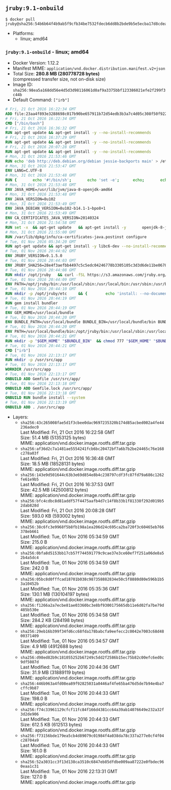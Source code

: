 ## `jruby:9.1-onbuild`

```console
$ docker pull jruby@sha256:54b6b64f4b9ab5f9cfb34be7532fdecb6dd8b2bde9b5e5ecba17d8cdeab2ba60
```

-	Platforms:
	-	linux; amd64

### `jruby:9.1-onbuild` - linux; amd64

-	Docker Version: 1.12.2
-	Manifest MIME: `application/vnd.docker.distribution.manifest.v2+json`
-	Total Size: **280.8 MB (280778728 bytes)**  
	(compressed transfer size, not on-disk size)
-	Image ID: `sha256:98ea5a168dd56e4d5d3d98116061d0af9a3375bbf123386021efe2f299f3c44b`
-	Default Command: `["irb"]`

```dockerfile
# Fri, 21 Oct 2016 16:22:34 GMT
ADD file:23aa4f893e3288698c017b90be657911b72d54edb3b3a7c4d05c308f50f9228f in / 
# Fri, 21 Oct 2016 16:22:34 GMT
CMD ["/bin/bash"]
# Fri, 21 Oct 2016 16:36:32 GMT
RUN apt-get update && apt-get install -y --no-install-recommends 		ca-certificates 		curl 		wget 	&& rm -rf /var/lib/apt/lists/*
# Fri, 21 Oct 2016 16:37:29 GMT
RUN apt-get update && apt-get install -y --no-install-recommends 		bzr 		git 		mercurial 		openssh-client 		subversion 				procps 	&& rm -rf /var/lib/apt/lists/*
# Fri, 21 Oct 2016 20:07:28 GMT
RUN apt-get update && apt-get install -y --no-install-recommends 		bzip2 		unzip 		xz-utils 	&& rm -rf /var/lib/apt/lists/*
# Mon, 31 Oct 2016 21:53:46 GMT
RUN echo 'deb http://deb.debian.org/debian jessie-backports main' > /etc/apt/sources.list.d/jessie-backports.list
# Mon, 31 Oct 2016 21:53:47 GMT
ENV LANG=C.UTF-8
# Mon, 31 Oct 2016 21:53:48 GMT
RUN { 		echo '#!/bin/sh'; 		echo 'set -e'; 		echo; 		echo 'dirname "$(dirname "$(readlink -f "$(which javac || which java)")")"'; 	} > /usr/local/bin/docker-java-home 	&& chmod +x /usr/local/bin/docker-java-home
# Mon, 31 Oct 2016 21:53:48 GMT
ENV JAVA_HOME=/usr/lib/jvm/java-8-openjdk-amd64
# Mon, 31 Oct 2016 21:53:48 GMT
ENV JAVA_VERSION=8u102
# Mon, 31 Oct 2016 21:53:49 GMT
ENV JAVA_DEBIAN_VERSION=8u102-b14.1-1~bpo8+1
# Mon, 31 Oct 2016 21:53:49 GMT
ENV CA_CERTIFICATES_JAVA_VERSION=20140324
# Mon, 31 Oct 2016 21:54:58 GMT
RUN set -x 	&& apt-get update 	&& apt-get install -y 		openjdk-8-jdk="$JAVA_DEBIAN_VERSION" 		ca-certificates-java="$CA_CERTIFICATES_JAVA_VERSION" 	&& rm -rf /var/lib/apt/lists/* 	&& [ "$JAVA_HOME" = "$(docker-java-home)" ]
# Mon, 31 Oct 2016 21:55:00 GMT
RUN /var/lib/dpkg/info/ca-certificates-java.postinst configure
# Tue, 01 Nov 2016 05:34:20 GMT
RUN apt-get update && apt-get install -y libc6-dev --no-install-recommends && rm -rf /var/lib/apt/lists/*
# Tue, 01 Nov 2016 20:44:02 GMT
ENV JRUBY_VERSION=9.1.5.0
# Tue, 01 Nov 2016 20:44:03 GMT
ENV JRUBY_SHA256=28e4f3aefbb4497c5c5edc04246778b3305105c3d3d6de11be067826cc5bb766
# Tue, 01 Nov 2016 20:44:08 GMT
RUN mkdir /opt/jruby   && curl -fSL https://s3.amazonaws.com/jruby.org/downloads/${JRUBY_VERSION}/jruby-bin-${JRUBY_VERSION}.tar.gz -o /tmp/jruby.tar.gz   && echo "$JRUBY_SHA256 /tmp/jruby.tar.gz" | sha256sum -c -   && tar -zx --strip-components=1 -f /tmp/jruby.tar.gz -C /opt/jruby   && rm /tmp/jruby.tar.gz   && update-alternatives --install /usr/local/bin/ruby ruby /opt/jruby/bin/jruby 1
# Tue, 01 Nov 2016 20:44:09 GMT
ENV PATH=/opt/jruby/bin:/usr/local/sbin:/usr/local/bin:/usr/sbin:/usr/bin:/sbin:/bin
# Tue, 01 Nov 2016 20:44:10 GMT
RUN mkdir -p /opt/jruby/etc 	&& { 		echo 'install: --no-document'; 		echo 'update: --no-document'; 	} >> /opt/jruby/etc/gemrc
# Tue, 01 Nov 2016 20:44:19 GMT
RUN gem install bundler
# Tue, 01 Nov 2016 20:44:19 GMT
ENV GEM_HOME=/usr/local/bundle
# Tue, 01 Nov 2016 20:44:20 GMT
ENV BUNDLE_PATH=/usr/local/bundle BUNDLE_BIN=/usr/local/bundle/bin BUNDLE_SILENCE_ROOT_WARNING=1 BUNDLE_APP_CONFIG=/usr/local/bundle
# Tue, 01 Nov 2016 20:44:20 GMT
ENV PATH=/usr/local/bundle/bin:/opt/jruby/bin:/usr/local/sbin:/usr/local/bin:/usr/sbin:/usr/bin:/sbin:/bin
# Tue, 01 Nov 2016 20:44:21 GMT
RUN mkdir -p "$GEM_HOME" "$BUNDLE_BIN" 	&& chmod 777 "$GEM_HOME" "$BUNDLE_BIN"
# Tue, 01 Nov 2016 20:44:21 GMT
CMD ["irb"]
# Tue, 01 Nov 2016 22:13:17 GMT
RUN mkdir -p /usr/src/app
# Tue, 01 Nov 2016 22:13:17 GMT
WORKDIR /usr/src/app
# Tue, 01 Nov 2016 22:13:17 GMT
ONBUILD ADD Gemfile /usr/src/app/
# Tue, 01 Nov 2016 22:13:18 GMT
ONBUILD ADD Gemfile.lock /usr/src/app/
# Tue, 01 Nov 2016 22:13:18 GMT
ONBUILD RUN bundle install --system
# Tue, 01 Nov 2016 22:13:19 GMT
ONBUILD ADD . /usr/src/app
```

-	Layers:
	-	`sha256:43c265008fae5d1f3cbee0dac9697235320b174d85acbed002a4fe44236adec0`  
		Last Modified: Fri, 21 Oct 2016 16:22:58 GMT  
		Size: 51.4 MB (51353125 bytes)  
		MIME: application/vnd.docker.image.rootfs.diff.tar.gzip
	-	`sha256:af36d2c7a1481ae5554241fcb6bc20472bf7a6b7b2be24465c76e168c278a03f`  
		Last Modified: Fri, 21 Oct 2016 16:36:48 GMT  
		Size: 18.5 MB (18528131 bytes)  
		MIME: application/vnd.docker.image.rootfs.diff.tar.gzip
	-	`sha256:143e9d501644c63b3e69d854e8b4c238797cdf3fc87fd79a686c1262fe61e9b5`  
		Last Modified: Fri, 21 Oct 2016 16:37:53 GMT  
		Size: 42.5 MB (42500812 bytes)  
		MIME: application/vnd.docker.image.rootfs.diff.tar.gzip
	-	`sha256:bfc4cdbc8d81addf57f4475aafb4d7c14f8b33b1f81338f292d019b52dab828d`  
		Last Modified: Fri, 21 Oct 2016 20:08:28 GMT  
		Size: 593.0 KB (593002 bytes)  
		MIME: application/vnd.docker.image.rootfs.diff.tar.gzip
	-	`sha256:38c6fc3e9968f5b8fb198a1ea206d24c695ca2ba720f3c60465eb766378eb661`  
		Last Modified: Tue, 01 Nov 2016 05:34:59 GMT  
		Size: 215.0 B  
		MIME: application/vnd.docker.image.rootfs.diff.tar.gzip
	-	`sha256:0bfa8d5153bb17cb57f744591779c9cae37e3ce60ef7f251a06de8a52b4a5dc4`  
		Last Modified: Tue, 01 Nov 2016 05:34:59 GMT  
		Size: 242.0 B  
		MIME: application/vnd.docker.image.rootfs.diff.tar.gzip
	-	`sha256:05bc8d0fffcad18701b038c987358882834e50c5f8880d80e596b1b53a10452b`  
		Last Modified: Tue, 01 Nov 2016 05:35:36 GMT  
		Size: 130.1 MB (130104197 bytes)  
		MIME: application/vnd.docker.image.rootfs.diff.tar.gzip
	-	`sha256:f1266a2a7ecbe81ae03360bc3e8bf9300175665db11e6d02fa7be79d485b530e`  
		Last Modified: Tue, 01 Nov 2016 05:34:58 GMT  
		Size: 284.2 KB (284198 bytes)  
		MIME: application/vnd.docker.image.rootfs.diff.tar.gzip
	-	`sha256:29eb16b399f34fd6cc68fda178babcfa9eefecc2c0042e7003c68d4800371409`  
		Last Modified: Tue, 01 Nov 2016 05:34:57 GMT  
		Size: 4.9 MB (4912688 bytes)  
		MIME: application/vnd.docker.image.rootfs.diff.tar.gzip
	-	`sha256:d98ed82b9c181055252b67249c5dd2f2586b15ec75b82c00efc6ed0c9df5087d`  
		Last Modified: Tue, 01 Nov 2016 20:44:36 GMT  
		Size: 31.9 MB (31889119 bytes)  
		MIME: application/vnd.docker.image.rootfs.diff.tar.gzip
	-	`sha256:446b963a4fd08ea89f92825031a0446af4fe65ba476d5de7b94e4ba7cffc9b87`  
		Last Modified: Tue, 01 Nov 2016 20:44:33 GMT  
		Size: 198.0 B  
		MIME: application/vnd.docker.image.rootfs.diff.tar.gzip
	-	`sha256:f74c33961129cfcf11fc84f166d4381cc64a39ab14076649e232a32f3d2de906`  
		Last Modified: Tue, 01 Nov 2016 20:44:33 GMT  
		Size: 612.5 KB (612513 bytes)  
		MIME: application/vnd.docker.image.rootfs.diff.tar.gzip
	-	`sha256:f73156bde179ea5cb4d89079c01984f4a038da78c337a277e0cf4f04c28704a9`  
		Last Modified: Tue, 01 Nov 2016 20:44:33 GMT  
		Size: 161.0 B  
		MIME: application/vnd.docker.image.rootfs.diff.tar.gzip
	-	`sha256:52a3031cc3f13d138ca3510c6847eb85dfdbe009aa87222e0fbdec960eaa1c31`  
		Last Modified: Tue, 01 Nov 2016 22:13:31 GMT  
		Size: 127.0 B  
		MIME: application/vnd.docker.image.rootfs.diff.tar.gzip
